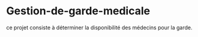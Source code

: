 # Gestion-de-garde-medicale
ce projet consiste à déterminer la disponibilité des médecins pour la garde.
